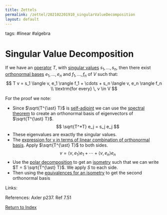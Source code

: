 ```yaml
---
title: Zettels
permalink: /zettel/202102201910_singularValueDecomposition
layout: default
---
```

tags: #linear #algebra

# Singular Value Decomposition

If we have an [operator](202102082104_operatorDefinition) $T$, with [singular values](202102201841_singularValuesDefinition) $s_1, \ldots, s_n$,
then there exist [orthonormal bases](202102142105_orthonormalBasisDefinition) $e_1, \ldots, e_n$ and $f_1, \ldots, f_n$ of $V$
such that:
$$
T v = s_1 \langle v, e_1 \rangle f_1 + \cdots + s_n \langle v, e_n \rangle f_n \\
\textrm{for every} \, v \in V
$$

For the proof we note:
- Since $\sqrt{T^{\ast} T}$ is [self-adjoint](202102162040_selfAdjointOperator) we can use the [spectral theorem](202102191218_realSpectralTheorem) 
  to create an orthonormal basis of eigenvectors of $\sqrt{T^{\ast} T}$.
$$
\sqrt{T^*T} e_j = s_j e_j
$$
- These eigenvalues are exactly the singular values.
- The [expression for v in terms of linear combination of orthonormal basis](202102142128_linearCombinationOrthonomalBasis). Apply $\sqrt{T^{\ast} T}$ to both sides.
$$
v = \langle v, e_1 \rangle e_1 + \cdots + \langle v, e_n \rangle e_n
$$
- Use the [polar decomposition](202102201834_polarDecomposition) to get an [isometry](202102201248_isometryDefinition) such that 
  we can write $T = S \sqrt{T^{\ast} T}$. We apply $S$ to each side.
- Then using the [equivalences for an isometry](202102201252_equivalencesIsometries) to get the second orthonormal basis

Links: 

References: Axler p237. Ref 7.51

[Return to Index](index)